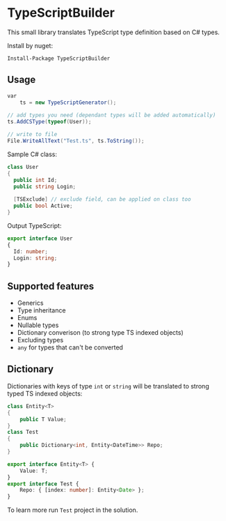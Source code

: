 # TypeScriptBuilder

This small library translates TypeScript type definition based on C# types.

Install by nuget:
```
Install-Package TypeScriptBuilder
```

## Usage

```cs
var
    ts = new TypeScriptGenerator();
    
// add types you need (dependant types will be added automatically)
ts.AddCSType(typeof(User));

// write to file
File.WriteAllText("Test.ts", ts.ToString());
```

Sample C# class:
```cs
class User 
{
  public int Id;
  public string Login;
  
  [TSExclude] // exclude field, can be applied on class too
  public bool Active;
}
```

Output TypeScript:
```ts
export interface User
{
  Id: number;
  Login: string;
}
```

## Supported features
- Generics
- Type inheritance
- Enums
- Nullable types
- Dictionary converison (to strong type TS indexed objects)
- Excluding types
- `any` for types that can't be converted

## Dictionary

Dictionaries with keys of type `int` or `string` will be translated to strong typed TS indexed objects:
```cs
class Entity<T>
{
    public T Value;
}
class Test 
{
    public Dictionary<int, Entity<DateTime>> Repo;
}
```
```ts
export interface Entity<T> {
    Value: T;
}
export interface Test {
    Repo: { [index: number]: Entity<Date> };
}

```

To learn more run `Test` project in the solution.
